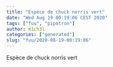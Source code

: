 ```yaml
---
title: "Espèce de chuck norris vert"
date: "Wed Aug 19 00:19:06 CEST 2020"
tags: ["fuu", "pipotron"]
author: m1ch3l
categories: ["generated"]
slug: "fuu/2020-08-19-00:19:06"
---
```


Espèce de chuck norris vert
